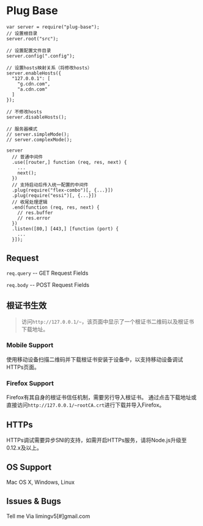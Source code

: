 # Plug Base

```
var server = require("plug-base");
// 设置根目录
server.root("src");

// 设置配置文件目录
server.config(".config");

// 设置hosts映射关系（将修改hosts）
server.enableHosts({
  "127.0.0.1": [
    "g.cdn.com",
    "a.cdn.com"
  ]
});

// 不修改hosts
server.disableHosts();

// 服务器模式
// server.simpleMode();
// server.complexMode();

server
  // 普通中间件
  .use([router,] function (req, res, next) {
    ...
    next();
  })
  // 支持启动后传入统一配置的中间件
  .plug(require("flex-combo")[, {...}])
  .plug(require("essi")[, {...}])
  // 收尾处理逻辑
  .end(function (req, res, next) {
    // res.buffer
    // res.error
  })
  .listen([80,] [443,] [function (port) {
    ...
  }]);
```

## Request

`req.query` -- GET Request Fields

`req.body` -- POST Request Fields

## 根证书生效

> 访问`http://127.0.0.1/~`，该页面中显示了一个根证书二维码以及根证书下载地址。

### Mobile Support

使用移动设备扫描二维码并下载根证书安装于设备中，以支持移动设备调试HTTPs页面。

### Firefox Support

Firefox有其自身的根证书信任机制，需要另行导入根证书。
通过点击下载地址或直接访问`http://127.0.0.1/~rootCA.crt`进行下载并导入Firefox。

## HTTPs

HTTPs调试需要异步SNI的支持，如需开启HTTPs服务，请将Node.js升级至0.12.x及以上。

## OS Support

Mac OS X, Windows, Linux


## Issues & Bugs

Tell me Via limingv5[#]gmail.com